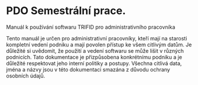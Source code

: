 # PDO Semestrální prace.
Manuál k používání softwaru TRIFID pro administrativního pracovníka

Tento manuál je určen pro administrativní pracovníky, kteří mají na starosti kompletní vedení
podniku a mají povolen přístup ke všem citlivým datům. Je důležité si uvědomit, že použití a
vedení softwaru se může lišit v různých podnicích. Tato dokumentace je přizpůsobena
konkrétnímu podniku a je důležité respektovat jeho interní politiky a postupy.
Všechna citlivá data, jména a názvy jsou v této dokumentaci smazána z důvodu ochrany
osobních údajů.
